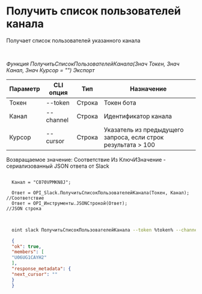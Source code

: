 ﻿---
sidebar_position: 2
---

# Получить список пользователей канала
 Получает список пользователей указанного канала




<br/>


*Функция ПолучитьСписокПользователейКанала(Знач Токен, Знач Канал, Знач Курсор = "") Экспорт*

  | Параметр | CLI опция | Тип | Назначение |
  |-|-|-|-|
  | Токен | --token | Строка | Токен бота |
  | Канал | --channel | Строка | Идентификатор канала |
  | Курсор | --cursor | Строка | Указатель из предыдущего запроса, если строк результата > 100 |

  
  Возвращаемое значение:   Соответствие Из КлючИЗначение - сериализованный JSON ответа от Slack


```bsl title="Пример кода"
  
  Канал = "C070VPMKN8J";
  
  Ответ = OPI_Slack.ПолучитьСписокПользователейКанала(Токен, Канал); //Соответствие
  Ответ = OPI_Инструменты.JSONСтрокой(Ответ);                        //JSON строка
  
```
	


```sh title="Пример команды CLI"
    
  oint slack ПолучитьСписокПользователейКанала --token %token% --channel "C070VPMKN8J" --cursor %cursor%

```

```json title="Результат"
  {
  "ok": true,
  "members": [
  "U06UG1CAYH2"
  ],
  "response_metadata": {
  "next_cursor": ""
  }
  }
```
